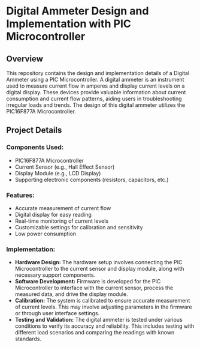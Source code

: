 # Digital Ammeter Design and Implementation with PIC Microcontroller
## Overview
This repository contains the design and implementation details of a Digital Ammeter using a PIC Microcontroller. A digital ammeter is an instrument used to measure current flow in amperes and display current levels on a digital display. These devices provide valuable information about current consumption and current flow patterns, aiding users in troubleshooting irregular loads and trends. The design of this digital ammeter utilizes the PIC16F877A Microcontroller.
## Project Details
### Components Used:
- PIC16F877A Microcontroller
- Current Sensor (e.g., Hall Effect Sensor)
- Display Module (e.g., LCD Display)
- Supporting electronic components (resistors, capacitors, etc.)
### Features:
- Accurate measurement of current flow
- Digital display for easy reading
- Real-time monitoring of current levels
- Customizable settings for calibration and sensitivity
- Low power consumption
### Implementation:
- **Hardware Design:** The hardware setup involves connecting the PIC Microcontroller to the current sensor and display module, along with necessary support components.
- **Software Development:** Firmware is developed for the PIC Microcontroller to interface with the current sensor, process the measured data, and drive the display module.
- **Calibration:** The system is calibrated to ensure accurate measurement of current levels. This may involve adjusting parameters in the firmware or through user interface settings.
- **Testing and Validation:** The digital ammeter is tested under various conditions to verify its accuracy and reliability. This includes testing with different load scenarios and comparing the readings with known standards.
  
